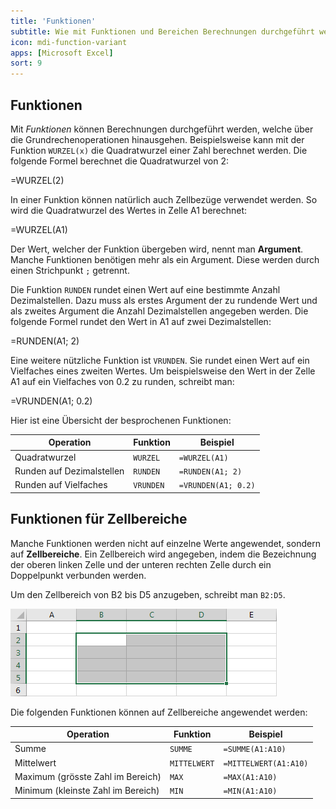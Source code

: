 ```yaml
---
title: 'Funktionen'
subtitle: Wie mit Funktionen und Bereichen Berechnungen durchgeführt werden können.
icon: mdi-function-variant
apps: [Microsoft Excel]
sort: 9
---
```





## Funktionen

Mit *Funktionen* können Berechnungen durchgeführt werden, welche über die Grundrechenoperationen hinausgehen. Beispielsweise kann mit der Funktion `WURZEL(x)` die Quadratwurzel einer Zahl berechnet werden. Die folgende Formel berechnet die Quadratwurzel von 2:

<ExcelBox>=WURZEL(2)</ExcelBox>

In einer Funktion können natürlich auch Zellbezüge verwendet werden. So wird die Quadratwurzel des Wertes in Zelle A1 berechnet:

<ExcelBox>=WURZEL(A1)</ExcelBox>

Der Wert, welcher der Funktion übergeben wird, nennt man **Argument**. Manche Funktionen benötigen mehr als ein Argument. Diese werden durch einen Strichpunkt `;` getrennt.

Die Funktion `RUNDEN` rundet einen Wert auf eine bestimmte Anzahl Dezimalstellen. Dazu muss als erstes Argument der zu rundende Wert und als zweites Argument die Anzahl Dezimalstellen angegeben werden. Die folgende Formel rundet den Wert in A1 auf zwei Dezimalstellen:

<ExcelBox>=RUNDEN(A1; 2)</ExcelBox>

Eine weitere nützliche Funktion ist `VRUNDEN`. Sie rundet einen Wert auf ein Vielfaches eines zweiten Wertes. Um beispielsweise den Wert in der Zelle A1 auf ein Vielfaches von 0.2 zu runden, schreibt man:

<ExcelBox>=VRUNDEN(A1; 0.2)</ExcelBox>

Hier ist eine Übersicht der besprochenen Funktionen:

| Operation                 | Funktion  | Beispiel            |
| ------------------------- | --------- | ------------------- |
| Quadratwurzel             | `WURZEL`  | `=WURZEL(A1)`       |
| Runden auf Dezimalstellen | `RUNDEN`  | `=RUNDEN(A1; 2)`    |
| Runden auf Vielfaches     | `VRUNDEN` | `=VRUNDEN(A1; 0.2)` |


## Funktionen für Zellbereiche

Manche Funktionen werden nicht auf einzelne Werte angewendet, sondern auf **Zellbereiche**. Ein Zellbereich wird angegeben, indem die Bezeichnung der oberen linken Zelle und der unteren rechten Zelle durch ein Doppelpunkt verbunden werden.

Um den Zellbereich von B2 bis D5 anzugeben, schreibt man `B2:D5`.

![Der Zellbereich B2:D5](./cell-range.png)

Die folgenden Funktionen können auf Zellbereiche angewendet werden:

| Operation                          | Funktion     | Beispiel              |
| ---------------------------------- | ------------ | --------------------- |
| Summe                              | `SUMME`      | `=SUMME(A1:A10)`      |
| Mittelwert                         | `MITTELWERT` | `=MITTELWERT(A1:A10)` |
| Maximum (grösste Zahl im Bereich)  | `MAX`        | `=MAX(A1:A10)`        |
| Minimum (kleinste Zahl im Bereich) | `MIN`        | `=MIN(A1:A10)`        |
